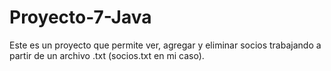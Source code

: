 # Proyecto-7-Java
Este es un proyecto que permite ver, agregar y eliminar socios trabajando a partir de un archivo .txt (socios.txt en mi caso).
